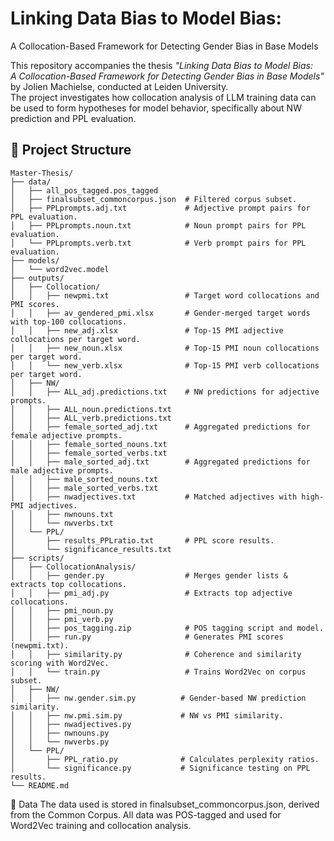# Linking Data Bias to Model Bias:  
A Collocation-Based Framework for Detecting Gender Bias in Base Models

This repository accompanies the thesis *"Linking Data Bias to Model Bias:  
A Collocation-Based Framework for Detecting Gender Bias in Base Models"* by Jolien Machielse, conducted at Leiden University.  
The project investigates how collocation analysis of LLM training data can be used to form hypotheses for model behavior, specifically about NW prediction and PPL evaluation.

## 📁 Project Structure

```plaintext
Master-Thesis/
├── data/
│   ├── all_pos_tagged.pos_tagged
│   ├── finalsubset_commoncorpus.json  # Filtered corpus subset.
│   ├── PPLprompts.adj.txt             # Adjective prompt pairs for PPL evaluation.
│   ├── PPLprompts.noun.txt            # Noun prompt pairs for PPL evaluation.
│   └── PPLprompts.verb.txt            # Verb prompt pairs for PPL evaluation.
├── models/
│   └── word2vec.model
├── outputs/
│   ├── Collocation/
│   │   ├── newpmi.txt                 # Target word collocations and PMI scores.
│   │   ├── av_gendered_pmi.xlsx       # Gender-merged target words with top-100 collocations.
│   │   ├── new_adj.xlsx               # Top-15 PMI adjective collocations per target word.
│   │   ├── new_noun.xlsx              # Top-15 PMI noun collocations per target word.
│   │   └── new_verb.xlsx              # Top-15 PMI verb collocations per target word.
│   ├── NW/
│   │   ├── ALL_adj.predictions.txt    # NW predictions for adjective prompts.
│   │   ├── ALL_noun.predictions.txt
│   │   ├── ALL_verb.predictions.txt
│   │   ├── female_sorted_adj.txt      # Aggregated predictions for female adjective prompts.
│   │   ├── female_sorted_nouns.txt
│   │   ├── female_sorted_verbs.txt
│   │   ├── male_sorted_adj.txt        # Aggregated predictions for male adjective prompts.
│   │   ├── male_sorted_nouns.txt
│   │   ├── male_sorted_verbs.txt
│   │   ├── nwadjectives.txt           # Matched adjectives with high-PMI adjectives.
│   │   ├── nwnouns.txt
│   │   └── nwverbs.txt
│   └── PPL/
│       ├── results_PPLratio.txt       # PPL score results.
│       └── significance_results.txt
├── scripts/
│   ├── CollocationAnalysis/
│   │   ├── gender.py                  # Merges gender lists & extracts top collocations.
│   │   ├── pmi_adj.py                 # Extracts top adjective collocations.
│   │   ├── pmi_noun.py
│   │   ├── pmi_verb.py
│   │   ├── pos_tagging.zip            # POS tagging script and model.
│   │   ├── run.py                     # Generates PMI scores (newpmi.txt).
│   │   ├── similarity.py              # Coherence and similarity scoring with Word2Vec.
│   │   └── train.py                   # Trains Word2Vec on corpus subset.
│   ├── NW/
│   │   ├── nw.gender.sim.py          # Gender-based NW prediction similarity.
│   │   ├── nw.pmi.sim.py             # NW vs PMI similarity.
│   │   ├── nwadjectives.py
│   │   ├── nwnouns.py
│   │   └── nwverbs.py
│   └── PPL/
│       ├── PPL_ratio.py              # Calculates perplexity ratios.
│       └── significance.py           # Significance testing on PPL results.
└── README.md

```

📂 Data
The data used is stored in finalsubset_commoncorpus.json, derived from the Common Corpus.
All data was POS-tagged and used for Word2Vec training and collocation analysis.